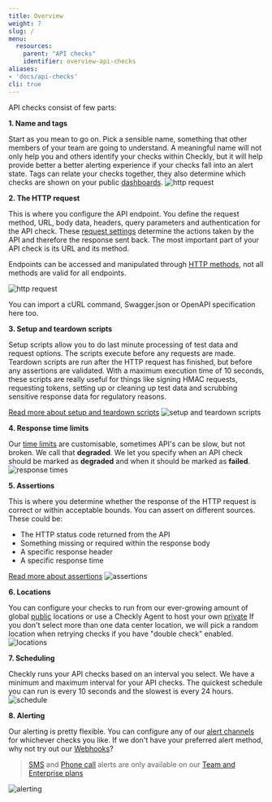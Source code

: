 ```yaml
---
title: Overview
weight: 7
slug: /
menu:
  resources:
    parent: "API checks"
    identifier: overview-api-checks
aliases:
- 'docs/api-checks'
cli: true
---
```


API checks consist of few parts:

**1. Name and tags**

Start as you mean to go on. Pick a sensible name, something that other members of your team are going to understand. A meaningful name will not only help you and others identify your checks within Checkly, but it will help provide better a better alerting experience if your checks fall into an alert state.
Tags can relate your checks together, they also determine which checks are shown on your public [dashboards](/docs/dashboards/).
![http request](/docs/images/api-checks/overview-name-tag.png)

**2. The HTTP request**

This is where you configure the API endpoint. You define the request method, URL, body data, headers, query parameters and authentication for the API check. These [request settings](request-settings) determine the actions taken by the API and therefore the response sent back. The most important part of your API check is its URL and its method.

Endpoints can be accessed and manipulated through [HTTP methods](https://developer.mozilla.org/en-US/docs/Web/HTTP/Methods), not all methods are valid for all endpoints.

![http request](/docs/images/api-checks/overview-http.png)

You can import a cURL command, Swagger.json or OpenAPI specification here too. 

**3. Setup and teardown scripts**

Setup scripts allow you to do last minute processing of test data and request options. The scripts execute before any requests are made.
Teardown scripts are run after the HTTP request has finished, but before any assertions are validated. With a maximum execution time of 10 seconds, these scripts are really useful for things like signing HMAC requests, requesting tokens, setting up or cleaning up test data and scrubbing sensitive response data for regulatory reasons.

[Read more about setup and teardown scripts](setup-teardown-scripts/)
![setup and teardown scripts](/docs/images/api-checks/overview-scripts.png)

**4. Response time limits**

Our [time limits](limits) are customisable, sometimes API's can be slow, but not broken. We call that **degraded**. We let you specify when an API check should be marked as **degraded** and when it should be marked as **failed**.
![response times](/docs/images/api-checks/overview-response-time.png)

**5. Assertions**

This is where you determine whether the response of the HTTP request is correct or within acceptable bounds.
You can assert on different sources. These could be:
- The HTTP status code returned from the API
- Something missing or required within the response body
- A specific response header
- A specific response time

[Read more about assertions](assertions)
![assertions](/docs/images/api-checks/overview-assertions.png)

**6. Locations**

You can configure your checks to run from our ever-growing amount of global [public](/docs/monitoring/global-locations/) locations or use a Checkly Agent to host your own [private](/docs/private-locations/)
If you don't select more than one data center location, we will pick a random location when retrying checks if you have "double check" enabled.
![locations](/docs/images/api-checks/overview-locations.png)

**7. Scheduling**

Checkly runs your API checks based on an interval you select. We have a minimum and maximum interval for your API checks.
The quickest schedule you can run is every 10 seconds and the slowest is every 24 hours.
![schedule](/docs/images/api-checks/overview-schedule.png)

**8. Alerting**

Our alerting is pretty flexible. You can configure any of our [alert channels](/docs/alerting/alert-channels/#managing-alert-channels) for whichever checks you like. If we don't have your preferred alert method, why not try out our [Webhooks](/docs/alerting/webhooks/)?
> [SMS](/docs/alerting/sms-delivery/) and [Phone call](/docs/alerting/phone-calls/) alerts are only available on our [Team and Enterprise plans](https://www.checklyhq.com/pricing/#features) 

![alerting](/docs/images/api-checks/overview-alerting.png)
